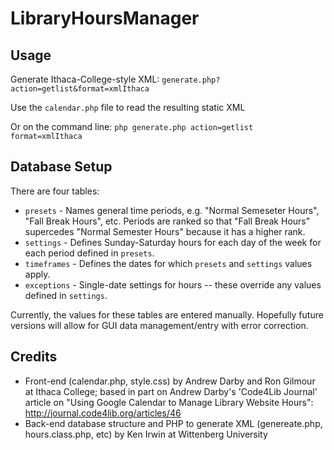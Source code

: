 # LibraryHoursManager

## Usage 
Generate Ithaca-College-style XML:
`generate.php?action=getlist&format=xmlIthaca`

Use the `calendar.php` file to read the resulting static XML

Or on the command line:
`php generate.php action=getlist format=xmlIthaca`

## Database Setup

There are four tables: 

* `presets` - Names general time periods, e.g. "Normal Semeseter Hours", "Fall Break Hours", etc. Periods are ranked so that "Fall Break Hours" supercedes "Normal Semester Hours" because it has a higher rank.
* `settings` - Defines Sunday-Saturday hours for each day of the week for each period defined in `presets`. 
* `timeframes` - Defines the dates for which `presets` and `settings` values apply.
* `exceptions` - Single-date settings for hours -- these override any values defined in `settings`.

Currently, the values for these tables are entered manually. Hopefully future versions will allow for GUI data management/entry with error correction.

## Credits

* Front-end (calendar.php, style.css) by Andrew Darby and Ron Gilmour at Ithaca College; based in part on Andrew Darby's 'Code4Lib Journal' article on "Using Google Calendar to Manage Library Website Hours": http://journal.code4lib.org/articles/46 
* Back-end database structure and PHP to generate XML (genereate.php, hours.class.php, etc) by Ken Irwin at Wittenberg University


